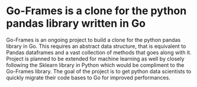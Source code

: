 # Go-Frames is a clone for the python pandas library written in Go

Go-Frames is an ongoing project to build a clone for the python pandas library in Go. This
requires an abstract data structure, that is equivalent to Pandas dataframes and a vast collection
of methods that goes along with it. Project is planned to be extended for machine learning as well
by closely following the Sklearn library in Python which would be compliment to the Go-Frames library.
The goal of the project is to get python data scientists to quickly migrate their code bases to
Go for improved performances.